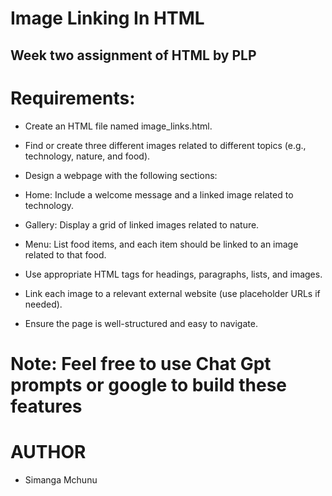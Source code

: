 # Image Linking In HTML

## Week two assignment of HTML by PLP

# Requirements:

- Create an HTML file named image_links.html.
- Find or create three different images related to different topics (e.g., technology, nature, and food).
- Design a webpage with the following sections:
- Home: Include a welcome message and a linked image related to technology.
- Gallery: Display a grid of linked images related to nature.
- Menu: List food items, and each item should be linked to an image related to that food.
-  Use appropriate HTML tags for headings, paragraphs, lists, and images.

-  Link each image to a relevant external website (use placeholder URLs if needed).

- Ensure the page is well-structured and easy to navigate.

# Note: Feel free to use Chat Gpt prompts or google to build these features

# AUTHOR
- Simanga Mchunu
